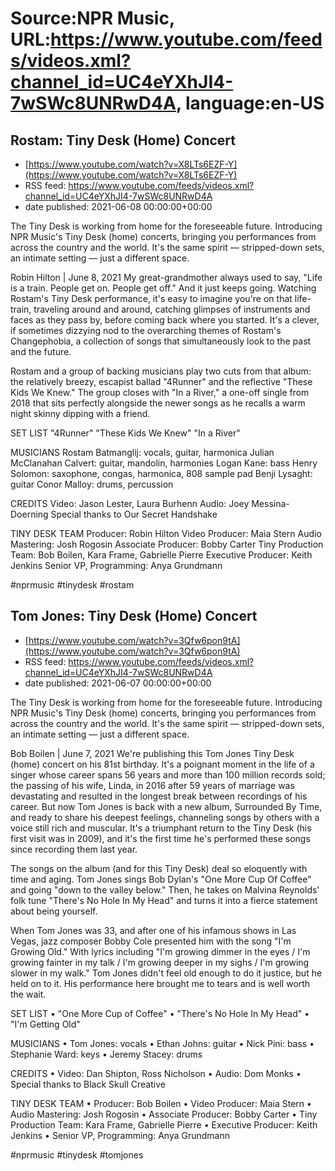 # Source:NPR Music, URL:https://www.youtube.com/feeds/videos.xml?channel_id=UC4eYXhJI4-7wSWc8UNRwD4A, language:en-US

## Rostam: Tiny Desk (Home) Concert
 - [https://www.youtube.com/watch?v=X8LTs6EZF-Y](https://www.youtube.com/watch?v=X8LTs6EZF-Y)
 - RSS feed: https://www.youtube.com/feeds/videos.xml?channel_id=UC4eYXhJI4-7wSWc8UNRwD4A
 - date published: 2021-06-08 00:00:00+00:00

The Tiny Desk is working from home for the foreseeable future. Introducing NPR Music's Tiny Desk (home) concerts, bringing you performances from across the country and the world. It's the same spirit — stripped-down sets, an intimate setting — just a different space.

Robin Hilton | June 8, 2021
My great-grandmother always used to say, "Life is a train. People get on. People get off." And it just keeps going. Watching Rostam's Tiny Desk performance, it's easy to imagine you're on that life-train, traveling around and around, catching glimpses of instruments and faces as they pass by, before coming back where you started. It's a clever, if sometimes dizzying nod to the overarching themes of Rostam's Changephobia, a collection of songs that simultaneously look to the past and the future.

Rostam and a group of backing musicians play two cuts from that album: the relatively breezy, escapist ballad "4Runner" and the reflective "These Kids We Knew." The group closes with "In a River," a one-off single from 2018 that sits perfectly alongside the newer songs as he recalls a warm night skinny dipping with a friend.

SET LIST
"4Runner"
"These Kids We Knew"
"In a River"

MUSICIANS
Rostam Batmanglij: vocals, guitar, harmonica
Julian McClanahan Calvert: guitar, mandolin, harmonies
Logan Kane: bass
Henry Solomon: saxophone, congas, harmonica, 808 sample pad
Benji Lysaght: guitar
Conor Malloy: drums, percussion

CREDITS
Video: Jason Lester, Laura Burhenn
Audio: Joey Messina-Doerning
Special thanks to Our Secret Handshake

TINY DESK TEAM
Producer: Robin Hilton
Video Producer: Maia Stern
Audio Mastering: Josh Rogosin
Associate Producer: Bobby Carter
Tiny Production Team: Bob Boilen, Kara Frame, Gabrielle Pierre
Executive Producer: Keith Jenkins
Senior VP, Programming: Anya Grundmann

#nprmusic #tinydesk #rostam

## Tom Jones: Tiny Desk (Home) Concert
 - [https://www.youtube.com/watch?v=3Qfw6pon9tA](https://www.youtube.com/watch?v=3Qfw6pon9tA)
 - RSS feed: https://www.youtube.com/feeds/videos.xml?channel_id=UC4eYXhJI4-7wSWc8UNRwD4A
 - date published: 2021-06-07 00:00:00+00:00

The Tiny Desk is working from home for the foreseeable future. Introducing NPR Music's Tiny Desk (home) concerts, bringing you performances from across the country and the world. It's the same spirit — stripped-down sets, an intimate setting — just a different space.

Bob Boilen | June 7, 2021
We're publishing this Tom Jones Tiny Desk (home) concert on his 81st birthday. It's a poignant moment in the life of a singer whose career spans 56 years and more than 100 million records sold; the passing of his wife, Linda, in 2016 after 59 years of marriage was devastating and resulted in the longest break between recordings of his career. But now Tom Jones is back with a new album, Surrounded By Time, and ready to share his deepest feelings, channeling songs by others with a voice still rich and muscular. It's a triumphant return to the Tiny Desk (his first visit was in 2009), and it's the first time he's performed these songs since recording them last year.

The songs on the album (and for this Tiny Desk) deal so eloquently with time and aging. Tom Jones sings Bob Dylan's "One More Cup Of Coffee" and going "down to the valley below." Then, he takes on Malvina Reynolds' folk tune "There's No Hole In My Head" and turns it into a fierce statement about being yourself.

When Tom Jones was 33, and after one of his infamous shows in Las Vegas, jazz composer Bobby Cole presented him with the song "I'm Growing Old." With lyrics including "I'm growing dimmer in the eyes / I'm growing fainter in my talk / I'm growing deeper in my sighs / I'm growing slower in my walk." Tom Jones didn't feel old enough to do it justice, but he held on to it. His performance here brought me to tears and is well worth the wait.

SET LIST
 • "One More Cup of Coffee"
 • "There's No Hole In My Head"
 • "I'm Getting Old"

MUSICIANS
 • Tom Jones: vocals
 • Ethan Johns: guitar
 • Nick Pini: bass
 • Stephanie Ward: keys
 • Jeremy Stacey: drums

CREDITS
 • Video: Dan Shipton, Ross Nicholson
 • Audio: Dom Monks
 • Special thanks to Black Skull Creative

TINY DESK TEAM
 • Producer: Bob Boilen
 • Video Producer: Maia Stern
 • Audio Mastering: Josh Rogosin
 • Associate Producer: Bobby Carter
 • Tiny Production Team: Kara Frame, Gabrielle Pierre
 • Executive Producer: Keith Jenkins
 • Senior VP, Programming: Anya Grundmann

#nprmusic #tinydesk #tomjones

